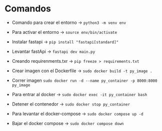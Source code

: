 
# Comandos 

- Comando para crear el entorno -> ```python3 -m venv env``` 

- Para activar el entorno -> ```source env/bin/activate```

- Instalar fastapi -> ```pip install "fastapi[standard]"```

- Levantar fastApi -> ```fastapi dev main.py```

- Creando requirenments.txr -> ```pip freeze > requirements.txt```

- Crear imagen con el Dockerfile -> ```sudo docker build -t py_image .```

- Correr imagen ```sudo docker run -d --name py_container -p 8000:8000 py_image```

- Para entrar al docker -> ```sudo docker exec -it py_container bash```

- Detener el contenedor -> ```sudo docker stop py_container```

- Para levantar el docker-compose -> ```sudo docker compose up -d```

- Bajar el docker compose -> ```sudo docker compose down```


